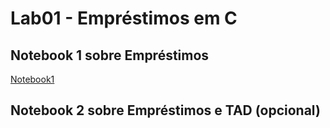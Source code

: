 # Lab01 - Empréstimos em C

## Notebook 1 sobre Empréstimos

[Notebook1](https://github.com/TheDeas343/MC322/blob/main/lab01/notebook/emprestimo01.ipynb)

## Notebook 2 sobre Empréstimos e TAD (opcional)

